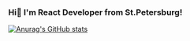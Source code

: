 ### Hi👋 I'm React Developer from St.Petersburg!

[![Anurag's GitHub stats](https://github-readme-stats.vercel.app/api?username=irina-mokh&hide=commits,prs&theme=gotham)](https://github.com/anuraghazra/github-readme-stats)
<!--
**irina-mokh/irina-mokh** is a ✨ _special_ ✨ repository because its `README.md` (this file) appears on your GitHub profile.

Here are some ideas to get you started:

- 🔭 I’m currently working on ...
- 🌱 I’m currently learning ...
- 👯 I’m looking to collaborate on ...
- 🤔 I’m looking for help with ...
- 💬 Ask me about ...
- 📫 How to reach me: ...
- 😄 Pronouns: ...
- ⚡ Fun fact: ...
-->

